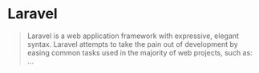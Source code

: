 
# Laravel

> Laravel is a web application framework with expressive, elegant syntax. Laravel attempts to take the pain out of development by easing common tasks used in the majority of web projects, such as: ...
